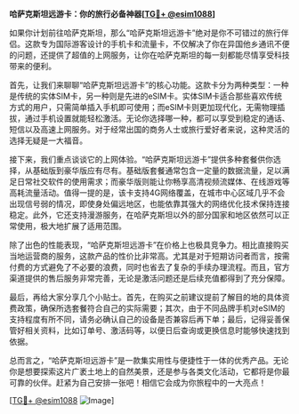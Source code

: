 **哈萨克斯坦远游卡：你的旅行必备神器[[TG💪+ @esim1088](https://t.me/s/esim1088)]**

如果你计划前往哈萨克斯坦，那么“哈萨克斯坦远游卡”绝对是你不可错过的旅行伴侣。这款专为国际游客设计的手机卡和流量卡，不仅解决了你在异国他乡通讯不便的问题，还提供了超值的上网服务，让你在哈萨克斯坦的每一刻都能尽情享受科技带来的便利。

首先，让我们来聊聊“哈萨克斯坦远游卡”的核心功能。这款卡分为两种类型：一种是传统的实体SIM卡，另一种则是先进的eSIM卡。实体SIM卡适合那些喜欢传统方式的用户，只需简单插入手机即可使用；而eSIM卡则更加现代化，无需物理插拔，通过手机设置就能轻松激活。无论你选择哪一种，都可以享受到稳定的通话、短信以及高速上网服务。对于经常出国的商务人士或旅行爱好者来说，这种灵活的选择无疑是一大福音。

接下来，我们重点谈谈它的上网体验。“哈萨克斯坦远游卡”提供多种套餐供你选择，从基础版到豪华版应有尽有。基础版套餐通常包含一定量的数据流量，足以满足日常社交软件的使用需求；而豪华版则能让你畅享高清视频流媒体、在线游戏等高耗流量活动。值得一提的是，该卡支持4G网络覆盖，在城市中心区域几乎不会出现信号弱的情况，即使身处偏远地区，也能依靠其强大的网络优化技术保持连接稳定。此外，它还支持漫游服务，在哈萨克斯坦以外的部分国家和地区依然可以正常使用，极大地扩展了适用范围。

除了出色的性能表现，“哈萨克斯坦远游卡”在价格上也极具竞争力。相比直接购买当地运营商的服务，这款产品的性价比非常高。尤其是对于短期访问者而言，按需付费的方式避免了不必要的浪费，同时也省去了复杂的手续办理流程。而且，官方渠道提供的售后服务非常完善，无论是激活问题还是后续充值都得到了充分保障。

最后，再给大家分享几个小贴士。首先，在购买之前建议提前了解目的地的具体资费政策，确保所选套餐符合自己的实际需要；其次，由于不同品牌手机对eSIM的支持程度有所不同，请务必确认自己的设备是否兼容后再下单；最后，记得妥善保管好相关资料，比如订单号、激活码等，以便日后查询或更换信息时能够快速找到依据。

总而言之，“哈萨克斯坦远游卡”是一款集实用性与便捷性于一体的优秀产品。无论你是想要探索这片广袤土地上的自然美景，还是参与各类文化活动，它都将是你最可靠的伙伴。赶紧为自己安排一张吧！相信它会成为你旅程中的一大亮点！

[[TG💪+ @esim1088](https://t.me/s/esim1088) ![Image](https://i.postimg.cc/4NQfJmqS/Snipaste-2025-05-13-00-14-12.png)]